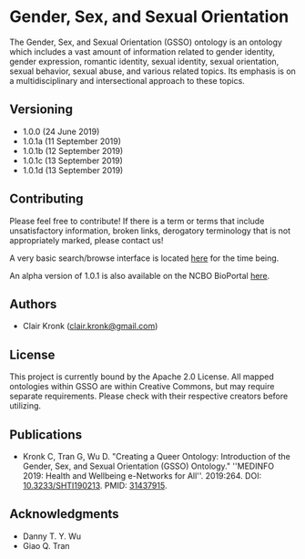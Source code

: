 # Gender, Sex, and Sexual Orientation

The Gender, Sex, and Sexual Orientation (GSSO) ontology is an ontology which includes a vast amount of information related to gender identity, gender expression, romantic identity, sexual identity, sexual orientation, sexual behavior, sexual abuse, and various related topics. Its emphasis is on a multidisciplinary and intersectional approach to these topics.

## Versioning

* 1.0.0 (24 June 2019)
* 1.0.1a (11 September 2019)
* 1.0.1b (12 September 2019)
* 1.0.1c (13 September 2019)
* 1.0.1d (13 September 2019)

## Contributing

Please feel free to contribute! If there is a term or terms that include unsatisfactory information, broken links, derogatory terminology that is not appropriately marked, please contact us!

A very basic search/browse interface is located [here](http://homepages.uc.edu/~kronkcj/gsso/) for the time being.

An alpha version of 1.0.1 is also available on the NCBO BioPortal [here](http://bioportal.bioontology.org/ontologies/GSSO).

## Authors

* Clair Kronk (clair.kronk@gmail.com)

## License

This project is currently bound by the Apache 2.0 License. All mapped ontologies within GSSO are within Creative Commons, but may require separate requirements. Please check with their respective creators before utilizing.

## Publications

* Kronk C, Tran G, Wu D. "Creating a Queer Ontology: Introduction of the Gender, Sex, and Sexual Orientation (GSSO) Ontology." ''MEDINFO 2019: Health and Wellbeing e-Networks for All''. 2019:264. DOI: [10.3233/SHTI190213](https://doi.org/10.3233/SHTI190213). PMID: [31437915](https://www.ncbi.nlm.nih.gov/pubmed/31437915).

## Acknowledgments

* Danny T. Y. Wu
* Giao Q. Tran